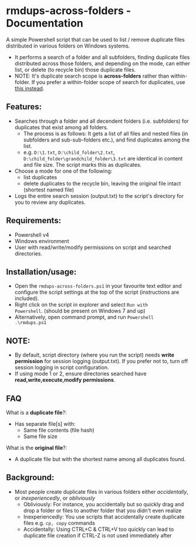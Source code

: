 # rmdups-across-folders - Documentation
A simple Powershell script that can be used to list / remove duplicate files distributed in various folders on Windows systems. 
- It performs a search of a folder and all subfolders, finding duplicate files distributed across those folders, and depending on the mode, can either list, or delete (to recycle bin) those duplicate files.
- NOTE: It's duplicate search scope is <b>across-folders</b> rather than within-folder. If you prefer a within-folder scope of search for duplicates, use <a href="https://github.com/theohbrothers/rmdups">this instead</a>.  

## Features:
- Searches through a folder and all decendent folders (i.e. subfolders) for duplicates that exist among all folders. 
	- The process is as follows: It gets a list of all files and nested files (in subfolders and sub-sub-folders etc.), and find duplicates among the list.
	- e.g. <code>D:\1.txt</code>, <code>D:\child_folder\2.txt</code>, <code>D:\child_folder\grandchild_folder\3.txt</code> are identical in content and file size. The script marks this as duplicates.
- Choose a mode for one of the following:
	- list duplicates 
	- delete duplicates to the recycle bin, leaving the original file intact (shortest named file)
- Logs the entire search session (output.txt) to the script's directory for you to review any duplicates. 

## Requirements:
- Powershell v4
- Windows environment
- User with read/write/modify permissions on script and searched directories.

## Installation/usage:
- Open the <code>rmdups-across-folders.ps1</code> in your favourite text editor and configure the script settings at the top of the script (instructions are included).
- Right click on the script in explorer and select <code>Run with Powershell</code>. (should be present on Windows 7 and up)
- Alternatively, open command prompt, and run <code>Powershell .\rmdups.ps1</code>

## NOTE:
- By default, script directory (where you run the script) needs <b>write permission</b> for session logging (output.txt). If you prefer not to, turn off session logging in script configuration.
- If using mode 1 or 2, ensure directories searched have <b>read,write,execute,modify permissions</b>.

## FAQ
What is a <b>duplicate file</b>?:
- Has separate file[s] with:
	- Same file contents (file hash)
	- Same file size
	
What is the <b>original file</b>?:
- A duplicate file but with the shortest name among all duplicates found.

## Background:
- Most people create duplicate files in various folders either <i>accidentally</i>, or <i>inexperiencedly</i>, or <i>obliviously</i>
	- Obliviously: For instance, you accidentally but so quickly drag and drop a folder or files to another folder that you didn't even realize
	- Inexperiencedly: You use scripts that accidentally create duplicate files e.g. <code>cp, copy</code> commands
	- Accidentally: Using CTRL+C & CTRL+V too quickly can lead to duplicate file creation if CTRL-Z is not used immediately after
